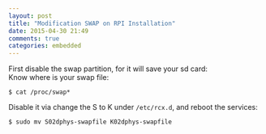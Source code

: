 ```yaml
---
layout: post
title: "Modification SWAP on RPI Installation"
date: 2015-04-30 21:49
comments: true
categories: embedded
---
```

First disable the swap partition, for it will save your sd card:    
Know where is your swap file:   

```
$ cat /proc/swap*

```
Disable it via change the S to K under `/etc/rcx.d`, and reboot the services:   

```
$ sudo mv S02dphys-swapfile K02dphys-swapfile

```
